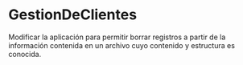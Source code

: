 # GestionDeClientes
Modificar la aplicación para permitir borrar registros a partir de la  información  contenida  en  un  archivo  cuyo  contenido  y  estructura  es  conocida.
